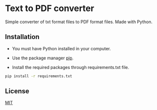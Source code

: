 # Text to PDF converter

Simple converter of txt format files to PDF format files.
Made with Python.


## Installation

- You must have Python installed in your computer.

- Use the package manager [pip](https://pip.pypa.io/en/stable/).

- Install the required packages through requirements.txt file.

```bash
pip install -r requirements.txt
```


## License
[MIT](https://choosealicense.com/licenses/mit/)
